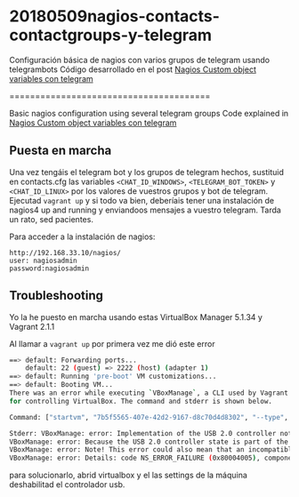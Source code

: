 # 20180509nagios-contacts-contactgroups-y-telegram

Configuración básica de nagios con varios grupos de telegram usando telegrambots
Código desarrollado en el post [Nagios Custom object variables con telegram](https://p.caldentey.org/2018/05/09/nagios-custom-object-variables-con-telegram/)

 =======================================

Basic nagios configuration using several telegram groups
Code explained in [Nagios Custom object variables con telegram](https://p.caldentey.org/2018/05/09/nagios-custom-object-variables-con-telegram/)


## Puesta en marcha

Una vez tengáis el telegram bot y los grupos de telegram hechos, sustituid en contacts.cfg las variables `<CHAT_ID_WINDOWS>`, `<TELEGRAM_BOT_TOKEN>` y `<CHAT_ID_LINUX>` por los valores de vuestros grupos y bot de telegram. Ejecutad `vagrant up` y si todo va bien, deberíais tener una instalación de nagios4 up and running y enviandoos mensajes a vuestro telegram. Tarda un rato, sed pacientes.

Para acceder a la instalación de nagios:

	http://192.168.33.10/nagios/
	user: nagiosadmin
 	password:nagiosadmin

## Troubleshooting
Yo la he puesto en marcha usando estas VirtualBox Manager 5.1.34 y Vagrant 2.1.1

Al llamar a ```vagrant up``` por primera vez me dió este error

```bash
==> default: Forwarding ports...
    default: 22 (guest) => 2222 (host) (adapter 1)
==> default: Running 'pre-boot' VM customizations...
==> default: Booting VM...
There was an error while executing `VBoxManage`, a CLI used by Vagrant
for controlling VirtualBox. The command and stderr is shown below.

Command: ["startvm", "7b5f5565-407e-42d2-9167-d8c70d4d8302", "--type", "headless"]

Stderr: VBoxManage: error: Implementation of the USB 2.0 controller not found!
VBoxManage: error: Because the USB 2.0 controller state is part of the saved VM state, the VM cannot be started. To fix this problem, either install the 'Oracle VM VirtualBox Extension Pack' or disable USB 2.0 support in the VM settings.
VBoxManage: error: Note! This error could also mean that an incompatible version of the 'Oracle VM VirtualBox Extension Pack' is installed (VERR_NOT_FOUND)
VBoxManage: error: Details: code NS_ERROR_FAILURE (0x80004005), component ConsoleWrap, interface IConsole

```
para solucionarlo, abrid virtualbox y el las settings de la máquina deshabilitad el controlador usb.

